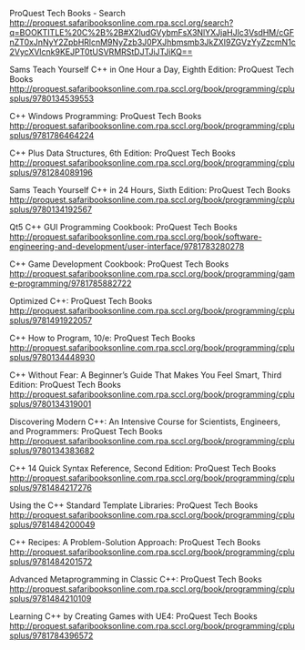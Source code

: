 ProQuest Tech Books - Search
 http://proquest.safaribooksonline.com.rpa.sccl.org/search?q=BOOKTITLE%20C%2B%2B#X2ludGVybmFsX3NlYXJjaHJlc3VsdHM/cGFnZT0xJnNyY2ZpbHRlcnM9NyZzb3J0PXJhbmsmb3JkZXI9ZGVzYyZzcmN1c2VycXVlcnk9KEJPT0tUSVRMRStDJTJiJTJiKQ==

Sams Teach Yourself C++ in One Hour a Day, Eighth Edition: ProQuest Tech Books
 http://proquest.safaribooksonline.com.rpa.sccl.org/book/programming/cplusplus/9780134539553

C++ Windows Programming: ProQuest Tech Books
 http://proquest.safaribooksonline.com.rpa.sccl.org/book/programming/cplusplus/9781786464224

C++ Plus Data Structures, 6th Edition: ProQuest Tech Books
 http://proquest.safaribooksonline.com.rpa.sccl.org/book/programming/cplusplus/9781284089196

Sams Teach Yourself C++ in 24 Hours, Sixth Edition: ProQuest Tech Books
 http://proquest.safaribooksonline.com.rpa.sccl.org/book/programming/cplusplus/9780134192567

Qt5 C++ GUI Programming Cookbook: ProQuest Tech Books
 http://proquest.safaribooksonline.com.rpa.sccl.org/book/software-engineering-and-development/user-interface/9781783280278

C++ Game Development Cookbook: ProQuest Tech Books
 http://proquest.safaribooksonline.com.rpa.sccl.org/book/programming/game-programming/9781785882722

Optimized C++: ProQuest Tech Books
 http://proquest.safaribooksonline.com.rpa.sccl.org/book/programming/cplusplus/9781491922057

C++ How to Program, 10/e: ProQuest Tech Books
 http://proquest.safaribooksonline.com.rpa.sccl.org/book/programming/cplusplus/9780134448930

C++ Without Fear: A Beginner’s Guide That Makes You Feel Smart, Third Edition: ProQuest Tech Books
 http://proquest.safaribooksonline.com.rpa.sccl.org/book/programming/cplusplus/9780134319001

Discovering Modern C++: An Intensive Course for Scientists, Engineers, and Programmers: ProQuest Tech Books
 http://proquest.safaribooksonline.com.rpa.sccl.org/book/programming/cplusplus/9780134383682

C++ 14 Quick Syntax Reference, Second Edition: ProQuest Tech Books
 http://proquest.safaribooksonline.com.rpa.sccl.org/book/programming/cplusplus/9781484217276

Using the C++ Standard Template Libraries: ProQuest Tech Books
 http://proquest.safaribooksonline.com.rpa.sccl.org/book/programming/cplusplus/9781484200049


C++ Recipes: A Problem-Solution Approach: ProQuest Tech Books
 http://proquest.safaribooksonline.com.rpa.sccl.org/book/programming/cplusplus/9781484201572

Advanced Metaprogramming in Classic C++: ProQuest Tech Books
 http://proquest.safaribooksonline.com.rpa.sccl.org/book/programming/cplusplus/9781484210109

Learning C++ by Creating Games with UE4: ProQuest Tech Books
 http://proquest.safaribooksonline.com.rpa.sccl.org/book/programming/cplusplus/9781784396572

